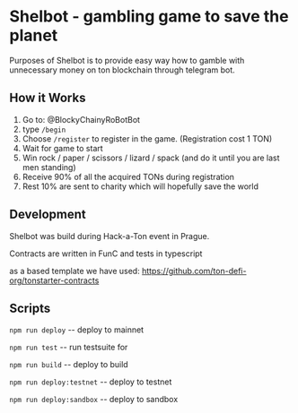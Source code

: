 # Shelbot - gambling game to save the planet

Purposes of Shelbot is to provide easy way how to gamble with unnecessary money on ton blockchain through telegram bot.
 
## How it Works

1) Go to: @BlockyChainyRoBotBot
2) type `/begin`
3) Choose `/register` to register in the game. (Registration cost 1 TON)
4) Wait for game to start
5) Win rock / paper / scissors / lizard / spack (and do it until you are last men standing)
6) Receive 90% of all the acquired TONs during registration
7) Rest 10% are sent to charity which will hopefully save the world 

## Development

Shelbot was build during Hack-a-Ton event in Prague. 

Contracts are written in FunC and tests in typescript

as a based template we have used: https://github.com/ton-defi-org/tonstarter-contracts

## Scripts

`npm run deploy` -- deploy to mainnet 

`npm run test` -- run testsuite for  

`npm run build` -- deploy to build 

`npm run deploy:testnet` -- deploy to testnet

`npm run deploy:sandbox` -- deploy to sandbox

